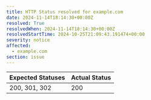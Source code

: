 ```yaml
---
title: HTTP Status resolved for example.com
date: 2024-11-14T18:14:30+00:00Z
resolved: True
resolvedWhen: 2024-11-14T18:14:30+00:00Z
resolvedStartTime: 2024-10-25T21:09:43.191474+00:00
severity: notice
affected:
  - example.com
section: issue
---
```


| Expected Statuses | Actual Status  |
|-------------------|----------------|
| 200, 301, 302 | 200 |
